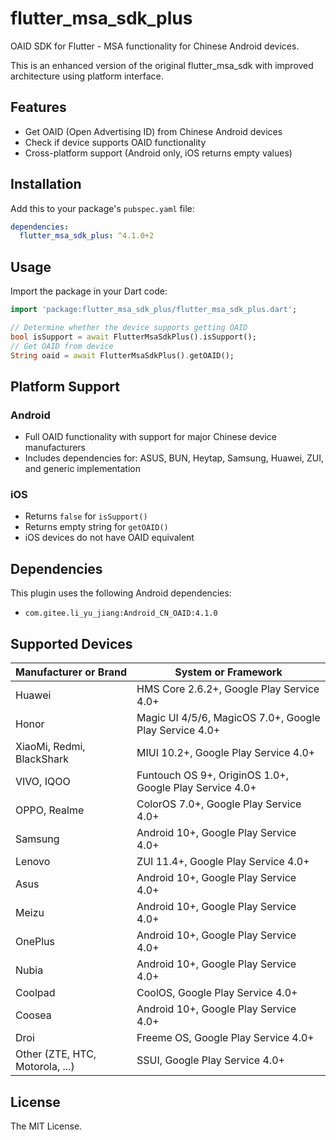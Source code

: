 # flutter_msa_sdk_plus

OAID SDK for Flutter - MSA functionality for Chinese Android devices.

This is an enhanced version of the original flutter_msa_sdk with improved architecture using platform interface.

## Features

- Get OAID (Open Advertising ID) from Chinese Android devices
- Check if device supports OAID functionality
- Cross-platform support (Android only, iOS returns empty values)

## Installation

Add this to your package's `pubspec.yaml` file:

```yaml
dependencies:
  flutter_msa_sdk_plus: ^4.1.0+2
```

## Usage

Import the package in your Dart code:

```dart
import 'package:flutter_msa_sdk_plus/flutter_msa_sdk_plus.dart';
```


```dart
// Determine whether the device supports getting OAID
bool isSupport = await FlutterMsaSdkPlus().isSupport();
// Get OAID from device
String oaid = await FlutterMsaSdkPlus().getOAID();
```

## Platform Support

### Android
- Full OAID functionality with support for major Chinese device manufacturers
- Includes dependencies for: ASUS, BUN, Heytap, Samsung, Huawei, ZUI, and generic implementation

### iOS
- Returns `false` for `isSupport()`
- Returns empty string for `getOAID()`
- iOS devices do not have OAID equivalent

## Dependencies

This plugin uses the following Android dependencies:
- `com.gitee.li_yu_jiang:Android_CN_OAID:4.1.0`

## Supported Devices

| Manufacturer or Brand            | System or Framework                                          |
|-----------------------------|-------------------------------------------------------|
| Huawei                        | HMS Core 2.6.2+, Google Play Service 4.0+              |
| Honor                         | Magic UI 4/5/6, MagicOS 7.0+, Google Play Service 4.0+  |
| XiaoMi, Redmi, BlackShark      | MIUI 10.2+, Google Play Service 4.0+                   |
| VIVO, IQOO                     | Funtouch OS 9+, OriginOS 1.0+, Google Play Service 4.0+ |
| OPPO, Realme                   | ColorOS 7.0+, Google Play Service 4.0+                 |
| Samsung                       | Android 10+, Google Play Service 4.0+                  |
| Lenovo                        | ZUI 11.4+, Google Play Service 4.0+                    |
| Asus                          | Android 10+, Google Play Service 4.0+                  |
| Meizu                         | Android 10+, Google Play Service 4.0+                  |
| OnePlus                       | Android 10+, Google Play Service 4.0+                  |
| Nubia                         | Android 10+, Google Play Service 4.0+                  |
| Coolpad                       | CoolOS, Google Play Service 4.0+                       |
| Coosea                        | Android 10+, Google Play Service 4.0+                  |
| Droi                          | Freeme OS, Google Play Service 4.0+                    |
| Other (ZTE, HTC, Motorola, ...) | SSUI, Google Play Service 4.0+                         |

## License

The MIT License.
